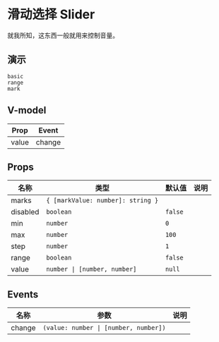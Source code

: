 # 滑动选择 Slider
就我所知，这东西一般就用来控制音量。

## 演示
```demo
basic
range
mark
```
## V-model
|Prop|Event|
|-|-|
|value|change|

## Props
|名称|类型|默认值|说明|
|-|-|-|-|
|marks|`{ [markValue: number]: string }`|||
|disabled|`boolean`|`false`||
|min|`number`|`0`||
|max|`number`|`100`||
|step|`number`|`1`||
|range|`boolean`|`false`||
|value|`number \| [number, number]`|`null`|

## Events
|名称|参数|说明|
|-|-|-|
|change|`(value: number \| [number, number])`||

